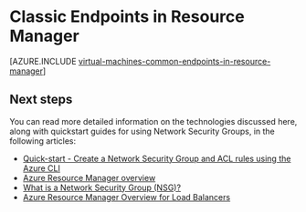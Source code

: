 <properties
    pageTitle="Classic Endpoints in Resource Manager | Azure"
    description="Understand how endpoints from the Classic deployment model are now implemented in Resource Manager using Network Security Groups and ACL rules"
    services="virtual-machines-linux"
    documentationcenter=""
    author="iainfoulds"
    manager="timlt"
    editor="" />
<tags
    ms.assetid="b698debb-eed9-417d-a814-1a163ead6cae"
    ms.service="virtual-machines-linux"
    ms.devlang="na"
    ms.topic="article"
    ms.tgt_pltfrm="vm-linux"
    ms.workload="infrastructure-services"
    ms.date="10/27/2016"
    wacn.date=""
    ms.author="iainfou" />

# Classic Endpoints in Resource Manager
[AZURE.INCLUDE [virtual-machines-common-endpoints-in-resource-manager](../../includes/virtual-machines-common-endpoints-in-resource-manager.md)]

## Next steps
You can read more detailed information on the technologies discussed here, along with quickstart guides for using Network Security Groups, in the following articles:

* [Quick-start - Create a Network Security Group and ACL rules using the Azure CLI](/documentation/articles/virtual-machines-linux-nsg-quickstart/)  
* [Azure Resource Manager overview](/documentation/articles/resource-group-overview/)  
* [What is a Network Security Group (NSG)?](/documentation/articles/virtual-networks-nsg/)  
* [Azure Resource Manager Overview for Load Balancers](/documentation/articles/load-balancer-arm/) 


